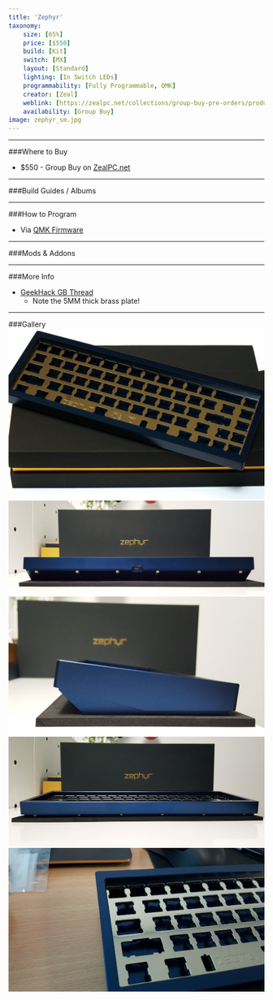 ```yaml
---
title: 'Zephyr'
taxonomy:
    size: [65%]
    price: [$550]
    build: [Kit]
    switch: [MX]
    layout: [Standard]
    lighting: [In Switch LEDs]
    programmability: [Fully Programmable, QMK]
    creator: [Zeal]
    weblink: [https://zealpc.net/collections/group-buy-pre-orders/products/zephyr]
    availability: [Group Buy]
image: zephyr_sm.jpg
---
```


<a name="buy"></a>

---

###Where to Buy
- $550 - Group Buy on [ZealPC.net](https://zealpc.net/collections/group-buy-pre-orders/products/zephyr)

<a name="albums"></a>

---

###Build Guides / Albums


<a name="program"></a>

---

###How to Program
- Via [QMK Firmware](http://qmk.fm/)

<a name="mods"></a>

---

###Mods &amp; Addons


<a name="misc"></a>

---

###More Info
- [GeekHack GB Thread](https://geekhack.org/index.php?topic=93966.0)
   - Note the 5MM thick brass plate! 
<a name="gallery"></a>

---

###Gallery  
![](zephyr.jpg)
![](zephyr2.jpg)
![](zephyr3.jpg)
![](zephyr4.jpg)
![](zephyr5.png)

